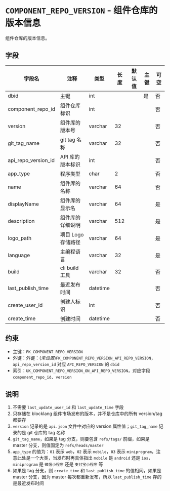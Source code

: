 # `COMPONENT_REPO_VERSION` - 组件仓库的版本信息

组件仓库的版本信息。

## 字段

| 字段名              | 注释               | 类型     | 长度 | 默认值 | 主键 | 可空 |
| ------------------- | ------------------ | -------- | ---- | ------ | ---- | ---- |
| dbid                | 主键               | int      |      |        | 是   | 否   |
| component_repo_id   | 组件仓库标识       | int      |      |        |      | 否   |
| version             | 组件库的版本号     | varchar  | 32   |        |      | 否   |
| git_tag_name        | git tag 名称       | varchar  | 32   |        |      | 否   |
| api_repo_version_id | API 库的版本标识   | int      |      |        |      | 否   |
| app_type            | 程序类型           | char     | 2    |        |      | 否   |
| name                | 组件库的名称       | varchar  | 64   |        |      | 否   |
| displayName         | 组件库的显示名     | varchar  | 64   |        |      | 是   |
| description         | 组件库的详细说明   | varchar  | 512  |        |      | 是   |
| logo_path           | 项目 Logo 存储路径 | varchar  | 64   |        |      | 是   |
| language            | 主编程语言         | varchar  | 32   |        |      | 是   |
| build               | cli build 工具     | varchar  | 32   |        |      | 否   |
| last_publish_time   | 最近发布时间       | datetime |      |        |      | 否   |
| create_user_id      | 创建人标识         | int      |      |        |      | 否   |
| create_time         | 创建时间           | datetime |      |        |      | 否   |

## 约束

* 主键：`PK_COMPONENT_REPO_VERSION`
* 外键：外键：(*未设置*)`FK_COMPONENT_REPO_VERSION_API_REPO_VERSION`，`api_repo_version_id` 对应 `API_REPO_VERSION` 的 `dbid`
* 索引：`UK_COMPONENT_REPO_VERSION_ON_API_REPO_VERSION`，对应字段 `component_repo_id`、`version`

## 说明

1. 不需要 `last_update_user_id` 和 `last_update_time` 字段
2. 只存储在 blocklang 组件市场发布的版本，并不是仓库中的所有 version/tag 都要存
3. `version` 记录的是 `api.json` 文件中对应的 version 属性值；`git_tag_name` 记录的是 git 仓库的 tag 名称
4. `git_tag_name`，如果是 tag 分支，则要包含 `refs/tags/` 前缀，如果是 master 分支，则值固定为 `refs/heads/master`
5. `app_type` 的值为：`01` 表示 `web`，`02` 表示 `mobile`，`03` 表示 `miniprogram`，注意此处是一个大类，当发布时再具体指出 `mobile` 是 `android` 还是 `ios`，`miniprogram` 是 `微信小程序` 还是 `支付宝小程序` 等
6. 如果是 tag 分支，则 `create_time` 和 `last_publish_time` 的值相同，如果是 master 分支，因为 master 每次都重新发布，所以 `last_publish_time` 存的是最近发布时间

